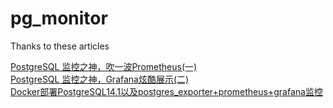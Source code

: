 # pg_monitor

Thanks to these articles

[PostgreSQL 监控之神，吹一波Prometheus(一)](https://www.modb.pro/db/48158) <br/>
[PostgreSQL 监控之神，Grafana炫酷展示(二)](https://www.modb.pro/db/48159) <br/>
[Docker部署PostgreSQL14.1以及postgres_exporter+prometheus+grafana监控](https://www.modb.pro/db/222711)